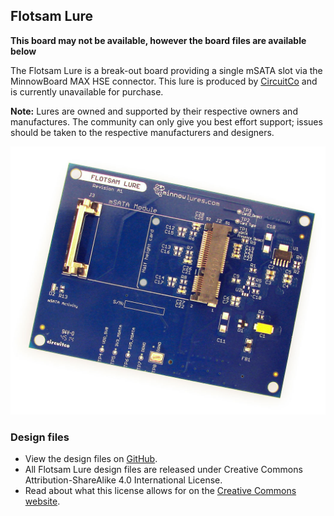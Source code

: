 ## Flotsam Lure

**This board may not be available, however the board files are available below**

The Flotsam Lure is a break-out board providing a single
mSATA slot via the MinnowBoard MAX HSE connector.
This lure is produced by [CircuitCo](http://www.circuitco.com/) and is currently unavailable
for purchase. 

**Note:** Lures are owned and supported by their
respective owners and manufactures. The community can only give
you best effort support; issues should be taken to the respective
manufacturers and designers.

![Flotsam Lure](pages/flotsam-lure/1055px-Flotsam-lure-a.jpg)

### Design files

- View the design files on [GitHub](https://github.com/MinnowBoard-org/design-files/tree/master/expansion-boards-lures). 
- All Flotsam Lure design files are released under Creative Commons Attribution-ShareAlike 4.0 International License. 
- Read about what this license allows for on the [Creative Commons website](http://creativecommons.org/licenses/by-sa/4.0/).
